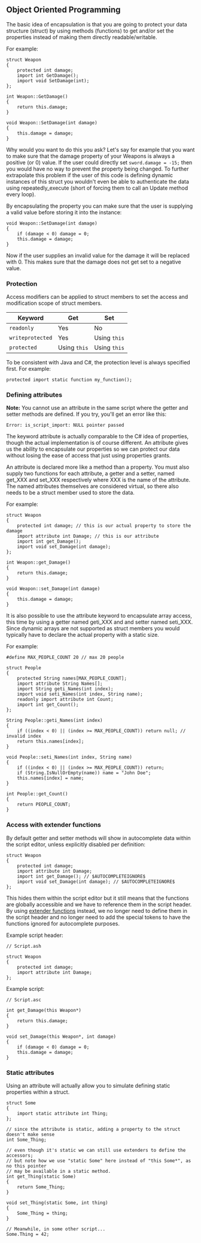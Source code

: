 ## Object Oriented Programming

The basic idea of encapsulation is that you are going to protect your data
structure (struct) by using methods (functions) to get and/or set the
properties instead of making them directly readable/writable.

For example:

```ags
struct Weapon
{
    protected int damage;
    import int GetDamage();
    import void SetDamage(int);
};

int Weapon::GetDamage()
{
    return this.damage;
}

void Weapon::SetDamage(int damage)
{
    this.damage = damage;
}
```

Why would you want to do this you ask? Let's say for example that you want to
make sure that the damage property of your Weapons is always a positive (or 0)
value. If the user could directly set `sword.damage = -15;` then you would have
no way to prevent the property being changed. To further extrapolate this
problem if the user of this code is defining dynamic instances of this struct
you wouldn't even be able to authenticate the data using repeatedly_execute
(short of forcing them to call an Update method every loop).

By encapsulating the property you can make sure that the user is supplying a
valid value before storing it into the instance:

```ags
void Weapon::SetDamage(int damage)
{
    if (damage < 0) damage = 0;
    this.damage = damage;
}
```

Now if the user supplies an invalid value for the damage it will be replaced
with 0. This makes sure that the damage does not get set to a negative value.

### Protection

Access modifiers can be applied to struct members to set the access and
modification scope of struct members.

| Keyword | Get | Set |
| --- | --- | --- |
| `readonly` | Yes | No |
| `writeprotected` | Yes | Using `this` |
| `protected` | Using `this`| Using `this` |

To be consistent with Java and C#, the protection level is always specified
first. For example:

```ags
protected import static function my_function();
```

### Defining attributes

**Note:** You cannot use an attribute in the same script where the getter
and setter methods are defined. If you try, you'll get an error like this:

    Error: is_script_import: NULL pointer passed

The keyword attribute is actually comparable to the C# idea of properties,
though the actual implementation is of course different. An attribute gives us
the ability to encapsulate our properties so we can protect our data without
losing the ease of access that just using properties grants.

An attribute is declared more like a method than a property. You must also
supply two functions for each attribute, a getter and a setter, named get_XXX
and set_XXX respectively where XXX is the name of the attribute. The named
attributes themselves are considered virtual, so there also needs to be a
struct member used to store the data.

For example:

```ags
struct Weapon
{
    protected int damage; // this is our actual property to store the damage
    import attribute int Damage; // this is our attribute
    import int get_Damage();
    import void set_Damage(int damage);
};

int Weapon::get_Damage()
{
    return this.damage;
}

void Weapon::set_Damage(int damage)
{
    this.damage = damage;
}
```

It is also possible to use the attribute keyword to encapsulate array access,
this time by using a getter named geti_XXX and and setter named seti_XXX. Since
dynamic arrays are not supported as struct members you would typically have to
declare the actual property with a static size.

For example:

```ags
#define MAX_PEOPLE_COUNT 20 // max 20 people
 
struct People
{
    protected String names[MAX_PEOPLE_COUNT];
    import attribute String Names[];
    import String geti_Names(int index);
    import void seti_Names(int index, String name);
    readonly import attribute int Count;
    import int get_Count();
};

String People::geti_Names(int index)
{
    if ((index < 0) || (index >= MAX_PEOPLE_COUNT)) return null; // invalid index
    return this.names[index];
}

void People::seti_Names(int index, String name)
{
    if ((index < 0) || (index >= MAX_PEOPLE_COUNT)) return;
    if (String.IsNullOrEmpty(name)) name = "John Doe";
    this.names[index] = name;
}

int People::get_Count()
{
    return PEOPLE_COUNT;
}
```

### Access with extender functions

By default getter and setter methods will show in autocomplete data within the
script editor, unless explicitly disabled per definition:

```ags
struct Weapon
{
    protected int damage;
    import attribute int Damage;
    import int get_Damage(); // $AUTOCOMPLETEIGNORE$
    import void set_Damage(int damage); // $AUTOCOMPLETEIGNORE$
};
```

This hides them within the script editor but it still means that the functions
are globally accessible and we have to reference them in the script header. By
using [extender functions](ExtenderFunctions) instead, we no longer need to
define them in the script header and no longer need to add the special tokens
to have the functions ignored for autocomplete purposes.

Example script header:

```ags
// Script.ash

struct Weapon
{
    protected int damage;
    import attribute int Damage;
};
```

Example script:

```ags
// Script.asc

int get_Damage(this Weapon*)
{
    return this.damage;
}

void set_Damage(this Weapon*, int damage)
{
    if (damage < 0) damage = 0;
    this.damage = damage;
}
```

### Static attributes

Using an attribute will actually allow you to simulate defining static properties
within a struct.

```ags
struct Some
{
    import static attribute int Thing;
};

// since the attribute is static, adding a property to the struct doesn't make sense
int Some_Thing;

// even though it's static we can still use extenders to define the accessors;
// but note how we use "static Some" here instead of "this Some*", as no this pointer
// may be available in a static method.
int get_Thing(static Some)
{
    return Some_Thing;
}

void set_Thing(static Some, int thing)
{
    Some_Thing = thing;
}

// Meanwhile, in some other script...
Some.Thing = 42;
```
